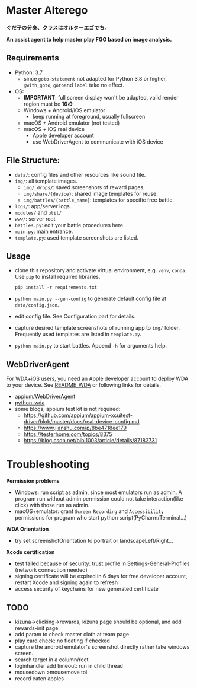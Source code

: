 # Master Alterego

**ぐだ子の分身、クラスはオルターエゴでち。**

**An assist agent to help master play FGO based on image analysis.**

## Requirements
- Python: 3.7
    - since `goto-statement` not adapted for Python 3.8 or higher, `@with_goto`, `goto`and `label` take no effect.
- OS:
    - **IMPORTANT**: full screen display won't be adapted, valid render region must be **16:9**
    - Windows + Android/iOS emulator
        - keep running at foreground, usually fullscreen
    - macOS + Android emulator (not tested)
    - macOS + iOS real device
        - Apple developer account
        - use WebDriverAgent to communicate with iOS device

## File Structure:
- `data/`: config files and other resources like sound file.
- `img/`: all template images.
    - `img/_drops/`: saved screenshots of reward pages.
    - `img/share/{device}`: shared image templates for reuse.
    - `img/battles/{battle_name}`: templates for specific free battle.
- `logs/`: app/server logs.
- `modules/` and `util/`
- `www/`: server root
- `battles.py`: edit your battle procedures here.
- `main.py`: main entrance.
- `template.py`: used template screenshots are listed.


## Usage
- clone this repository and activate virtual environment, e.g. `venv`, `conda`. Use `pip` to install required libraries.
    ```Shell
    pip install -r requirements.txt
    ```

- `python main.py --gen-config` to generate default config file at `data/config.json`.
- edit config file. See Configuration part for details.
- capture desired template screenshots of running app to `img/` folder. Frequently used templates are listed in `template.py`.
- `python main.py` to start battles. Append `-h` for arguments help.

## WebDriverAgent
For WDA+iOS users, you need an Apple developer account to deploy WDA to your device. See [README_WDA](./README_WDA.md) or following links for details.
 - [appium/WebDriverAgent](https://github.com/appium/WebDriverAgent)
 - [python-wda](https://github.com/openatx/facebook-wda)
 - some blogs, appium test kit is not required:
    - https://github.com/appium/appium-xcuitest-driver/blob/master/docs/real-device-config.md
    - https://www.jianshu.com/p/8be4718ee179
    - https://testerhome.com/topics/8375
    - https://blog.csdn.net/bibi1003/article/details/87182731

# Troubleshooting
**Permission problems**
- Windows: run script as admin, since most emulators run as admin. A program run without admin permission could not take interaction(like click) with those run as admin.
- macOS+emulator: grant `Screen Recording` and `Accessibility` permissions for program who start python script(PyCharm/Terminal...)

**WDA Orientation**
- try set screenshotOrientation to portrait or landscapeLeft/Right...

**Xcode certification**
- test failed because of security: trust profile in Settings-General-Profiles (network connection needed)
- signing certificate will be expired in 6 days for free developer account,
 restart Xcode and signing again to refresh
- access security of keychains for new generated certificate

## TODO
- kizuna->clicking->rewards, kizuna page should be optional, and add rewards-init page
- add param to check master cloth at team page
- play card check: no floating if checked
- capture the android emulator's screenshot directly rather take windows' screen.
- search target in a column/rect
- loginhandler add timeout: run in child thread
- mousedown >mousemove tol 
- record eaten apples